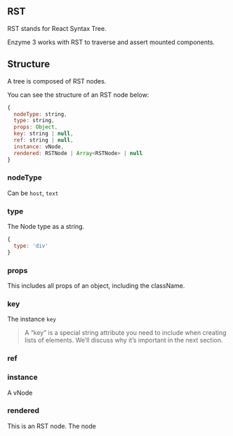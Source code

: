 ## RST

RST stands for React Syntax Tree.

Enzyme 3 works with RST to traverse and assert mounted components.

## Structure

A tree is composed of RST nodes.

You can see the structure of an RST node below:

```js
{
  nodeType: string,
  type: string,
  props: Object,
  key: string | null,
  ref: string | null,
  instance: vNode,
  rendered: RSTNode | Array<RSTNode> | null
}
```

### nodeType

Can be `host`, `text`

### type

The Node type as a string.

```js
{
  type: 'div'
}
```

### props

This includes all props of an object, including the className.

### key

The instance `key`

>  A “key” is a special string attribute you need to include when creating lists of elements. We’ll discuss why it’s important in the next section.

### ref

### instance

A vNode

### rendered

This is an RST node. The node
